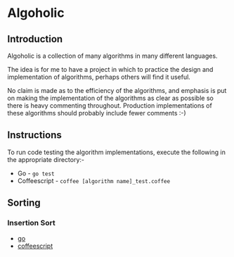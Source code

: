 # Algoholic #

## Introduction ##

Algoholic is a collection of many algorithms in many different languages.

The idea is for me to have a project in which to practice the design and implementation of
algorithms, perhaps others will find it useful.

No claim is made as to the efficiency of the algorithms, and emphasis is put on making the
implementation of the algorithms as clear as possible so there is heavy commenting
throughout. Production implementations of these algorithms should probably include fewer
comments :-)

## Instructions ##

To run code testing the algorithm implementations, execute the following in the appropriate
directory:-

* Go - `go test`
* Coffeescript - `coffee [algorithm name]_test.coffee`

## Sorting ##

### Insertion Sort ###

* [go][isort_go]
* [coffeescript][isort_cs]

[isort_go]:/sort/isort/isort.go
[isort_cs]:/sort/isort/isort.coffee
